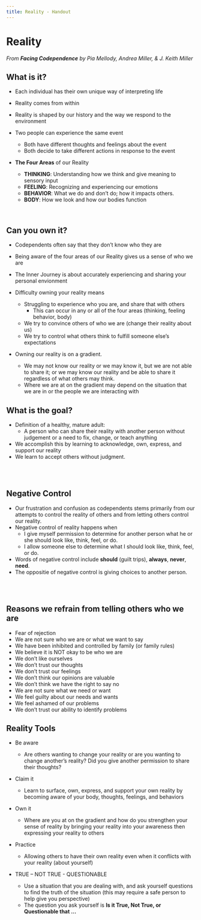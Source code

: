 ```yaml
---
title: Reality - Handout
---
```

# Reality

*From **Facing Codependence** by Pia Mellody, Andrea Miller, &amp; J. Keith Miller*

## What is it?

* Each individual has their own unique way of interpreting life
* Reality comes from within  
* Reality is shaped by our history and the way we respond to the environment  
* Two people can experience the same event
  * Both have different thoughts and feelings about the event
  * Both decide to take different actions in response to the event

* **The Four Areas** of our Reality
  * **THINKING**: Understanding how we think and give meaning to sensory input
  * **FEELING**: Recognizing and experiencing our emotions
  * **BEHAVIOR**: What we do and don’t do; how it impacts others.
  * **BODY**: How we look and how our bodies function

<br>

## Can you own it?

* Codependents often say that they don’t know who they are
* Being aware of the four areas of our Reality gives us a sense of who we are
* The Inner Journey is about accurately experiencing and sharing your personal envionment 
* Difficulty owning your reality means
  * Struggling to experience who you are, and share that with others
    * This can occur in any or all of the four areas (thinking, feeling behavior, body)
  * We try to convince others of who we are (change their reality about us)
  * We try to control what others think to fulfill someone else’s expectations

* Owning our reality is on a gradient.
  * We may not know our reality or we may know it, but we are not able to share it; or we may know our reality and be able to share it regardless of what others may think.
  * Where we are at on the gradient may depend on the situation that we are in or the people we are interacting with

<div class="page"></div>

## What is the goal?

* Definition of a healthy, mature adult:
    * A person who can share their reality with another person without judgement or a need to fix, change, or teach anything  
* We accomplish this by learning to acknowledge, own, express, and support our reality
* We learn to accept others without judgment.

<br><br>

## Negative Control

* Our frustration and confusion as codependents stems primarily from our attempts to control the reality of others and from letting others control our reality.
* Negative control of reality happens when
  * I give myself permission to determine for another person what he or she should look like, think, feel, or do.
  * I allow someone else to determine what I should look like, think, feel, or do.
* Words of negative control include **should** (guilt trips), **always**, **never**, **need**.
* The oppositie of negative control is giving choices to another person.

<br><br>

## Reasons we refrain from telling others who we are

* Fear of rejection
* We are not sure who we are or what we want to say
* We have been inhibited and controlled by family (or family rules)
* We believe it is NOT okay to be who we are
* We don’t like ourselves
* We don’t trust our thoughts
* We don’t trust our feelings
* We don’t think our opinions are valuable
* We don’t think we have the right to say no
* We are not sure what we need or want
* We feel guilty about our needs and wants
* We feel ashamed of our problems
* We don’t trust our ability to identify problems

<div class="page"></div>

## Reality Tools

* Be aware  
    * Are others wanting to change your reality or are you wanting to change another’s reality? Did you give another permission to share their thoughts?

* Claim it  
  * Learn to surface, own, express, and support your own reality by becoming aware of your body, thoughts, feelings, and behaviors

* Own it  
  * Where are you at on the gradient and how do you strengthen your sense of reality by bringing your reality into your awareness then expressing your reality to others

* Practice
  * Allowing others to have their own reality even when it conflicts with your reality (about yourself)

* TRUE – NOT TRUE - QUESTIONABLE
  * Use a situation that you are dealing with, and ask yourself questions to find the truth of the situation (this may require a safe person to help give you perspective)  
  * The question you ask yourself is **Is it True, Not True, or Questionable that ...**